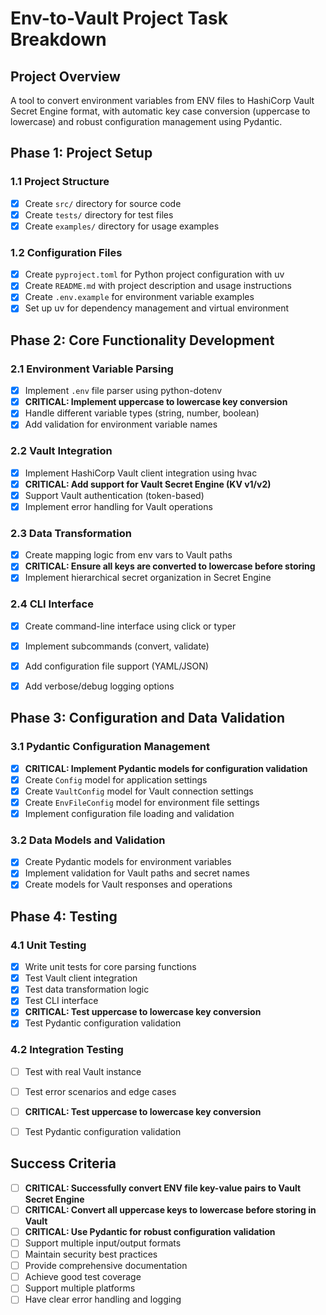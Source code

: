 # Env-to-Vault Project Task Breakdown

## Project Overview
A tool to convert environment variables from ENV files to HashiCorp Vault Secret Engine format, with automatic key case conversion (uppercase to lowercase) and robust configuration management using Pydantic.

## Phase 1: Project Setup

### 1.1 Project Structure
- [x] Create `src/` directory for source code
- [x] Create `tests/` directory for test files
- [x] Create `examples/` directory for usage examples

### 1.2 Configuration Files
- [x] Create `pyproject.toml` for Python project configuration with uv
- [x] Create `README.md` with project description and usage instructions
- [x] Create `.env.example` for environment variable examples
- [x] Set up uv for dependency management and virtual environment

## Phase 2: Core Functionality Development

### 2.1 Environment Variable Parsing
- [x] Implement `.env` file parser using python-dotenv
- [x] **CRITICAL: Implement uppercase to lowercase key conversion**
- [x] Handle different variable types (string, number, boolean)
- [x] Add validation for environment variable names

### 2.2 Vault Integration
- [x] Implement HashiCorp Vault client integration using hvac
- [x] **CRITICAL: Add support for Vault Secret Engine (KV v1/v2)**
- [x] Support Vault authentication (token-based)
- [x] Implement error handling for Vault operations

### 2.3 Data Transformation
- [x] Create mapping logic from env vars to Vault paths
- [x] **CRITICAL: Ensure all keys are converted to lowercase before storing**
- [x] Implement hierarchical secret organization in Secret Engine

### 2.4 CLI Interface
- [x] Create command-line interface using click or typer
- [x] Implement subcommands (convert, validate)
- [x] Add configuration file support (YAML/JSON)
- [x] Add verbose/debug logging options


## Phase 3: Configuration and Data Validation

### 3.1 Pydantic Configuration Management
- [x] **CRITICAL: Implement Pydantic models for configuration validation**
- [x] Create `Config` model for application settings
- [x] Create `VaultConfig` model for Vault connection settings
- [x] Create `EnvFileConfig` model for environment file settings
- [x] Implement configuration file loading and validation

### 3.2 Data Models and Validation
- [x] Create Pydantic models for environment variables
- [x] Implement validation for Vault paths and secret names
- [x] Create models for Vault responses and operations

## Phase 4: Testing

### 4.1 Unit Testing
- [x] Write unit tests for core parsing functions
- [x] Test Vault client integration
- [x] Test data transformation logic
- [x] Test CLI interface
- [x] **CRITICAL: Test uppercase to lowercase key conversion**
- [x] Test Pydantic configuration validation

### 4.2 Integration Testing
- [ ] Test with real Vault instance
- [ ] Test error scenarios and edge cases
- [ ] **CRITICAL: Test uppercase to lowercase key conversion**
- [ ] Test Pydantic configuration validation


## Success Criteria
- [ ] **CRITICAL: Successfully convert ENV file key-value pairs to Vault Secret Engine**
- [ ] **CRITICAL: Convert all uppercase keys to lowercase before storing in Vault**
- [ ] **CRITICAL: Use Pydantic for robust configuration validation**
- [ ] Support multiple input/output formats
- [ ] Maintain security best practices
- [ ] Provide comprehensive documentation
- [ ] Achieve good test coverage
- [ ] Support multiple platforms
- [ ] Have clear error handling and logging
